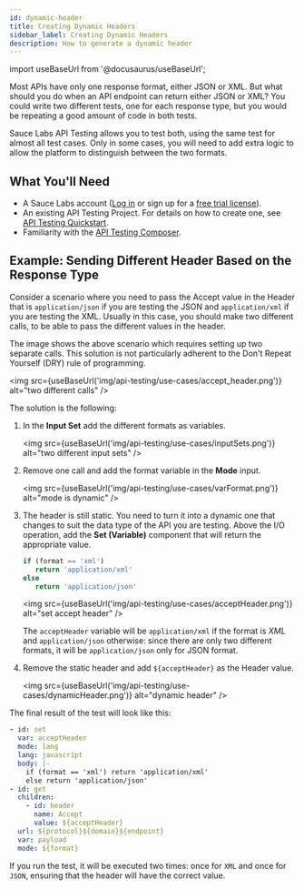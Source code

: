 ```yaml
---
id: dynamic-header
title: Creating Dynamic Headers
sidebar_label: Creating Dynamic Headers
description: How to generate a dynamic header
---
```


import useBaseUrl from '@docusaurus/useBaseUrl';

Most APIs have only one response format, either JSON or XML. But what should you do when an API endpoint can return either JSON or XML? You could write two different tests, one for each response type, but you would be repeating a good amount of code in both tests.

Sauce Labs API Testing allows you to test both, using the same test for almost all test cases. Only in some cases, you will need to add extra logic to allow the platform to distinguish between the two formats.

## What You'll Need

- A Sauce Labs account ([Log in](https://accounts.saucelabs.com/am/XUI/#login/) or sign up for a [free trial license](https://saucelabs.com/sign-up)).
- An existing API Testing Project. For details on how to create one, see [API Testing Quickstart](/api-testing/quickstart/).
- Familiarity with the [API Testing Composer](/api-testing/composer/).

## Example: Sending Different Header Based on the Response Type

Consider a scenario where you need to pass the Accept value in the Header that is `application/json` if you are testing the JSON and `application/xml` if you are testing the XML. Usually in this case, you should make two different calls, to be able to pass the different values in the header.

The image shows the above scenario which requires setting up two separate calls. This solution is not particularly adherent to the Don't Repeat Yourself (DRY) rule of programming.

<img src={useBaseUrl('img/api-testing/use-cases/accept_header.png')} alt="two different calls" />

The solution is the following:

1. In the **Input Set** add the different formats as variables.

   <img src={useBaseUrl('img/api-testing/use-cases/inputSets.png')} alt="two different input sets" />

2. Remove one call and add the format variable in the **Mode** input.

   <img src={useBaseUrl('img/api-testing/use-cases/varFormat.png')} alt="mode is dynamic" />

3. The header is still static. You need to turn it into a dynamic one that changes to suit the data type of the API you are testing. Above the I/O operation, add the **Set (Variable)** component that will return the appropriate value.

   ```js
   if (format == 'xml')
      return 'application/xml'
   else
      return 'application/json'
   ```

   <img src={useBaseUrl('img/api-testing/use-cases/acceptHeader.png')} alt="set accept header" />

   The `acceptHeader` variable will be `application/xml` if the format is _XML_ and `application/json` otherwise: since there are only two different formats, it will be `application/json` only for JSON format.

4. Remove the static header and add `${acceptHeader}` as the Header value.

   <img src={useBaseUrl('img/api-testing/use-cases/dynamicHeader.png')} alt="dynamic header" />

The final result of the test will look like this:

```yaml
- id: set
  var: acceptHeader
  mode: lang
  lang: javascript
  body: |-
    if (format == 'xml') return 'application/xml'
    else return 'application/json'
- id: get
  children:
    - id: header
      name: Accept
      value: ${acceptHeader}
  url: ${protocol}${domain}${endpoint}
  var: payload
  mode: ${format}
```

If you run the test, it will be executed two times: once for `XML` and once for `JSON`, ensuring that the header will have the correct value.
